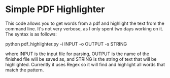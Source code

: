 # Simple PDF Highlighter

This code allows you to get words from a pdf and highlight the text from the command line. It's not very verbose, as I only spent two days working on it.
The syntax is as follows:

python pdf_highlighter.py -i INPUT -o OUTPUT -s STRING

where INPUT is the input file for parsing, OUTPUT is the name of the finished file will be saved as, 
and STRING is the string of text that will be highlighted. Currently it uses Regex so it will find and highlight all words that match the pattern.

